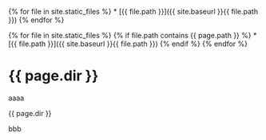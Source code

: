 {% for file in site.static_files %}
	* [{{ file.path }}]({{ site.baseurl }}{{ file.path }})
{% endfor %}

{% for file in site.static_files %}
	{% if file.path contains {{ page.path }} %}
		* [{{ file.path }}]({{ site.baseurl }}{{ file.path }})
	{% endif %}
{% endfor %}

# {{ page.dir }}

aaaa

{{ page.dir }}

bbb